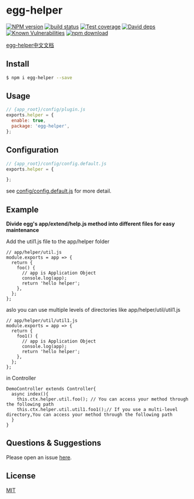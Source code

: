 # egg-helper

[![NPM version][npm-image]][npm-url]
[![build status][travis-image]][travis-url]
[![Test coverage][codecov-image]][codecov-url]
[![David deps][david-image]][david-url]
[![Known Vulnerabilities][snyk-image]][snyk-url]
[![npm download][download-image]][download-url]

[npm-image]: https://img.shields.io/npm/v/egg-helper.svg?style=flat-square
[npm-url]: https://npmjs.org/package/egg-helper
[travis-image]: https://img.shields.io/travis/eggjs/egg-helper.svg?style=flat-square
[travis-url]: https://travis-ci.org/eggjs/egg-helper
[codecov-image]: https://img.shields.io/codecov/c/github/eggjs/egg-helper.svg?style=flat-square
[codecov-url]: https://codecov.io/github/eggjs/egg-helper?branch=master
[david-image]: https://img.shields.io/david/eggjs/egg-helper.svg?style=flat-square
[david-url]: https://david-dm.org/eggjs/egg-helper
[snyk-image]: https://snyk.io/test/npm/egg-helper/badge.svg?style=flat-square
[snyk-url]: https://snyk.io/test/npm/egg-helper
[download-image]: https://img.shields.io/npm/dm/egg-helper.svg?style=flat-square
[download-url]: https://npmjs.org/package/egg-helper

<!--
Description here.
-->
[egg-helper中文文档](README.zh_CN.md)

## Install

```bash
$ npm i egg-helper --save
```

## Usage

```js
// {app_root}/config/plugin.js
exports.helper = {
  enable: true,
  package: 'egg-helper',
};
```

## Configuration

```js
// {app_root}/config/config.default.js
exports.helper = {

};
```

see [config/config.default.js](config/config.default.js) for more detail.

## Example
**Divide egg's app/extend/help.js method into different files for easy maintenance**
<!-- example here -->
Add the util1.js file to the app/helper folder

    // app/helper/util.js
    module.exports = app => {
      return {
        foo() {
          // app is Application Object
          console.log(app);
          return 'hello helper';
        },
      };
    };
aslo you can use multiple levels of directories like app/helper/util/util1.js

    // app/helper/util/util1.js
    module.exports = app => {
      return {
        foo1() {
          // app is Application Object
          console.log(app);
          return 'hello helper';
        },
      };
    };
in Controller

    DemoController extends Controller{
      async index(){
        this.ctx.helper.util.foo(); // You can access your method through the following path
        this.ctx.helper.util.util1.foo1();// If you use a multi-level directory,You can access your method through the following path
      }
    }

## Questions & Suggestions

Please open an issue [here](https://github.com/eggjs/egg/issues).

## License

[MIT](LICENSE)
